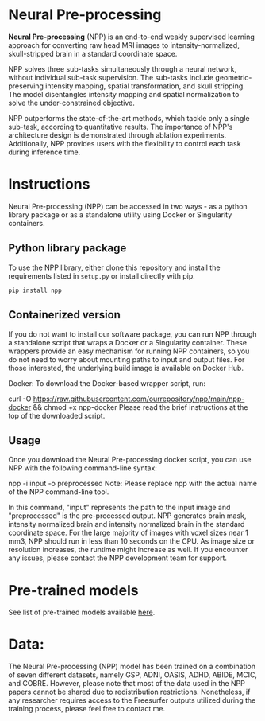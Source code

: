 # Neural Pre-processing

**Neural Pre-processing** (NPP) is an end-to-end weakly supervised learning approach for converting raw head MRI images to intensity-normalized, skull-stripped brain in a standard coordinate space. 

NPP solves three sub-tasks simultaneously through a neural network, without individual sub-task supervision. The sub-tasks include geometric-preserving intensity mapping, spatial transformation, and skull stripping. The model disentangles intensity mapping and spatial normalization to solve the under-constrained objective. 

NPP outperforms the state-of-the-art methods, which tackle only a single sub-task, according to quantitative results. The importance of NPP's architecture design is demonstrated through ablation experiments. Additionally, NPP provides users with the flexibility to control each task during inference time. 

# Instructions
Neural Pre-processing (NPP) can be accessed in two ways - as a python library package or as a standalone utility using Docker or Singularity containers.

## Python library package
To use the NPP library, either clone this repository and install the requirements listed in `setup.py` or install directly with pip.

```
pip install npp
```

## Containerized version
If you do not want to install our software package, you can run NPP through a standalone script that wraps a Docker or a Singularity container. These wrappers provide an easy mechanism for running NPP containers, so you do not need to worry about mounting paths to input and output files. For those interested, the underlying build image is available on Docker Hub.

Docker: To download the Docker-based wrapper script, run:

curl -O https://raw.githubusercontent.com/ourrepository/npp/main/npp-docker && chmod +x npp-docker
Please read the brief instructions at the top of the downloaded script. 

## Usage
Once you download the Neural Pre-processing docker script, you can use NPP with the following command-line syntax:

npp -i input -o preprocessed
Note: Please replace npp with the actual name of the NPP command-line tool.

In this command, "input" represents the path to the input image and "preprocessed" is the pre-processed output. NPP generates brain mask, intensity normalized brain and intensity normalized brain in the standard coordinate space. For the large majority of images with voxel sizes near 1 mm3, NPP should run in less than 10 seconds on the CPU. As image size or resolution increases, the runtime might increase as well. If you encounter any issues, please contact the NPP development team for support.

# Pre-trained models
See list of pre-trained models available [here](data/readme.md#models).

# Data:
The Neural Pre-processing (NPP) model has been trained on a combination of seven different datasets, namely GSP, ADNI, OASIS, ADHD, ABIDE, MCIC, and COBRE. However, please note that most of the data used in the NPP papers cannot be shared due to redistribution restrictions. Nonetheless, if any researcher requires access to the Freesurfer outputs utilized during the training process, please feel free to contact me.


